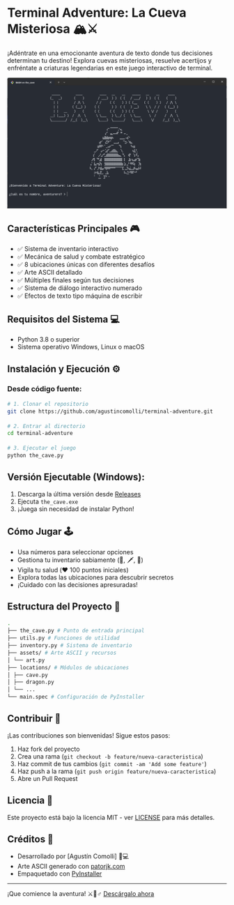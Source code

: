 # Terminal Adventure: La Cueva Misteriosa 🏔️⚔️

¡Adéntrate en una emocionante aventura de texto donde tus decisiones determinan tu destino! Explora cuevas misteriosas, resuelve acertijos y enfréntate a criaturas legendarias en este juego interactivo de terminal.

![Captura de pantalla del juego](assets/screenshots/gameplay.png) <!-- Si tienes screenshots -->

## Características Principales 🎮
- ✅ Sistema de inventario interactivo
- ✅ Mecánica de salud y combate estratégico
- ✅ 8 ubicaciones únicas con diferentes desafíos
- ✅ Arte ASCII detallado
- ✅ Múltiples finales según tus decisiones
- ✅ Sistema de diálogo interactivo numerado
- ✅ Efectos de texto tipo máquina de escribir

## Requisitos del Sistema 💻
- Python 3.8 o superior
- Sistema operativo Windows, Linux o macOS

## Instalación y Ejecución ⚙️

### Desde código fuente:
```bash
# 1. Clonar el repositorio
git clone https://github.com/agustincomolli/terminal-adventure.git

# 2. Entrar al directorio
cd terminal-adventure

# 3. Ejecutar el juego
python the_cave.py
```

## Versión Ejecutable (Windows):
1. Descarga la última versión desde [Releases](https://github.com/agustincomolli/terminal-adventure/releases)
2. Ejecuta `the_cave.exe`
3. ¡Juega sin necesidad de instalar Python!

## Cómo Jugar 🕹️
- Usa números para seleccionar opciones
- Gestiona tu inventario sabiamente (🔑, 🗡️, 🧪)
- Vigila tu salud (❤️ 100 puntos iniciales)
- Explora todas las ubicaciones para descubrir secretos
- ¡Cuidado con las decisiones apresuradas!

## Estructura del Proyecto 📁
```bash
.
├── the_cave.py # Punto de entrada principal
├── utils.py # Funciones de utilidad
├── inventory.py # Sistema de inventario
├── assets/ # Arte ASCII y recursos
│ └── art.py
├── locations/ # Módulos de ubicaciones
│ ├── cave.py
│ ├── dragon.py
│ └── ...
└── main.spec # Configuración de PyInstaller
```
## Contribuir 🤝
¡Las contribuciones son bienvenidas! Sigue estos pasos:

1. Haz fork del proyecto
2. Crea una rama (`git checkout -b feature/nueva-caracteristica`)
3. Haz commit de tus cambios (`git commit -am 'Add some feature'`)
4. Haz push a la rama (`git push origin feature/nueva-caracteristica`)
5. Abre un Pull Request

## Licencia 📄
Este proyecto está bajo la licencia MIT - ver [LICENSE](LICENSE) para más detalles.

## Créditos 🙏
- Desarrollado por [Agustín Comolli] 👨💻
- Arte ASCII generado con [patorjk.com](https://patorjk.com/software/taag/)
- Empaquetado con [PyInstaller](https://www.pyinstaller.org/)

---

¡Que comience la aventura! ⚔️🧙♂️ [Descárgalo ahora](https://github.com/agustincomolli/terminal-adventure/releases)